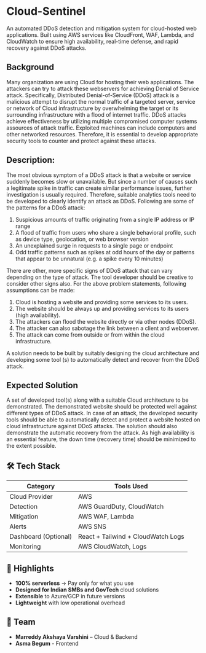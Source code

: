 # Cloud-Sentinel
An automated DDoS detection and mitigation system for cloud-hosted web applications. Built using AWS services like CloudFront, WAF, Lambda, and CloudWatch to ensure high availability, real-time defense, and rapid recovery against DDoS attacks.

## Background
Many organization are using Cloud for hosting their web applications. The attackers can try to attack these webservers for achieving Denial of Service attack. Specifically, Distributed Denial-of-Service (DDoS) attack is a malicious attempt to disrupt the normal traffic of a targeted server, service or network of Cloud infrastructure by overwhelming the target or its surrounding infrastructure with a flood of internet traffic. DDoS attacks achieve effectiveness by utilizing multiple compromised computer systems assources of attack traffic. Exploited machines can include computers and other networked resources. Therefore, it is essential to develop appropriate security tools to counter and protect against these attacks. 

## Description: 
The most obvious symptom of a DDoS attack is that a website or service suddenly becomes slow or unavailable. But since a number of causes such a legitimate spike in traffic can create similar performance issues, further investigation is usually required. Therefore, suitable analytics tools need to be developed to clearly identify an attack as DDoS. Following are some of the patterns for a DDoS attack: 
1. Suspicious amounts of traffic originating from a single IP address or IP range
2. A flood of traffic from users who share a single behavioral profile, such as device type, geolocation, or web browser version
3. An unexplained surge in requests to a single page or endpoint
4. Odd traffic patterns such as spikes at odd hours of the day or patterns that appear to be unnatural (e.g. a spike every 10 minutes)

There are other, more specific signs of DDoS attack that can vary depending on the type of attack. The tool developer should be creative to consider other signs also. For the above problem statements, following assumptions can be made: 
1. Cloud is hosting a website and providing some services to its users.
2. The website should be always up and providing services to its users (high availability).
3. The attackers can flood the website directly or via other nodes (DDoS).
4. The attacker can also sabotage the link between a client and webserver.
5. The attack can come from outside or from within the cloud infrastructure.

A solution needs to be built by suitably designing the cloud architecture and developing some tool (s) to automatically detect and recover from the DDoS attack. 

## Expected Solution 
A set of developed tool(s) along with a suitable Cloud architecture to be demonstrated. The demonstrated website should be protected well against different types of DDoS attack. In case of an attack, the developed security tools should be able to automatically detect and protect a website hosted on cloud infrastructure against DDoS attacks. The solution should also demonstrate the automatic recovery from the attack. As high availability is an essential feature, the down time (recovery time) should be minimized to the extent possible.


## 🛠️ Tech Stack

| Category         | Tools Used                             |
|------------------|----------------------------------------|
| Cloud Provider    | AWS                                    |
| Detection         | AWS GuardDuty, CloudWatch              |
| Mitigation        | AWS WAF, Lambda                        |
| Alerts            | AWS SNS                                |
| Dashboard (Optional) | React + Tailwind + CloudWatch Logs |
| Monitoring        | AWS CloudWatch, Logs                   |


## 🌟 Highlights

- **100% serverless** → Pay only for what you use  
- **Designed for Indian SMBs and GovTech** cloud solutions  
- **Extensible** to Azure/GCP in future versions  
- **Lightweight** with low operational overhead  


## 👥 Team

- **Marreddy Akshaya Varshini** – Cloud & Backend  
- **Asma Begum** - Frontend
